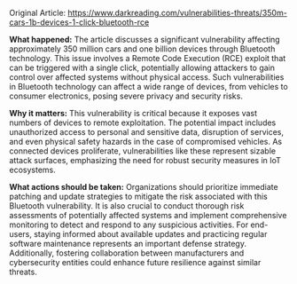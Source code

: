 Original Article: https://www.darkreading.com/vulnerabilities-threats/350m-cars-1b-devices-1-click-bluetooth-rce

**What happened:** The article discusses a significant vulnerability affecting approximately 350 million cars and one billion devices through Bluetooth technology. This issue involves a Remote Code Execution (RCE) exploit that can be triggered with a single click, potentially allowing attackers to gain control over affected systems without physical access. Such vulnerabilities in Bluetooth technology can affect a wide range of devices, from vehicles to consumer electronics, posing severe privacy and security risks.

**Why it matters:** This vulnerability is critical because it exposes vast numbers of devices to remote exploitation. The potential impact includes unauthorized access to personal and sensitive data, disruption of services, and even physical safety hazards in the case of compromised vehicles. As connected devices proliferate, vulnerabilities like these represent sizable attack surfaces, emphasizing the need for robust security measures in IoT ecosystems.

**What actions should be taken:** Organizations should prioritize immediate patching and update strategies to mitigate the risk associated with this Bluetooth vulnerability. It is also crucial to conduct thorough risk assessments of potentially affected systems and implement comprehensive monitoring to detect and respond to any suspicious activities. For end-users, staying informed about available updates and practicing regular software maintenance represents an important defense strategy. Additionally, fostering collaboration between manufacturers and cybersecurity entities could enhance future resilience against similar threats.